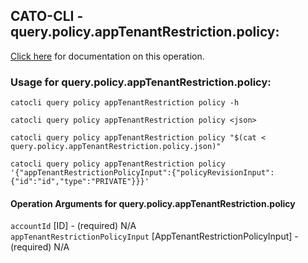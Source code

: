 
## CATO-CLI - query.policy.appTenantRestriction.policy:
[Click here](https://api.catonetworks.com/documentation/#query-query.policy.appTenantRestriction.policy) for documentation on this operation.

### Usage for query.policy.appTenantRestriction.policy:

`catocli query policy appTenantRestriction policy -h`

`catocli query policy appTenantRestriction policy <json>`

`catocli query policy appTenantRestriction policy "$(cat < query.policy.appTenantRestriction.policy.json)"`

`catocli query policy appTenantRestriction policy '{"appTenantRestrictionPolicyInput":{"policyRevisionInput":{"id":"id","type":"PRIVATE"}}}'`


#### Operation Arguments for query.policy.appTenantRestriction.policy ####

`accountId` [ID] - (required) N/A    
`appTenantRestrictionPolicyInput` [AppTenantRestrictionPolicyInput] - (required) N/A    
